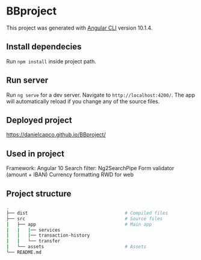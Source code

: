 # BBproject

This project was generated with [Angular CLI](https://github.com/angular/angular-cli) version 10.1.4.

## Install dependecies

Run `npm install` inside project path.

## Run server

Run `ng serve` for a dev server. Navigate to `http://localhost:4200/`. The app will automatically reload if you change any of the source files.

## Deployed project

https://danielcapco.github.io/BBproject/

## Used in project

Framework: Angular 10
Search filter: Ng2SearchPipe
Form validator (amount + IBAN)
Currency formatting
RWD for web

## Project structure

```bash
.
├── dist                                    # Compiled files
├── src                                     # Source files
|   ├── app                                 # Main app
|   |   |── services                        
|   |   |── transaction-history             
|   |   └── transfer                        
|   └── assets                              # Assets
└── README.md
```

